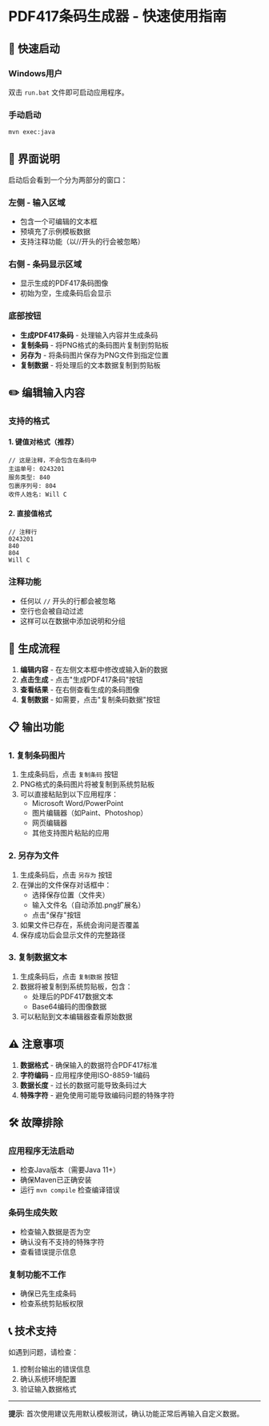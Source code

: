 # PDF417条码生成器 - 快速使用指南

## 🚀 快速启动

### Windows用户
双击 `run.bat` 文件即可启动应用程序。

### 手动启动
```bash
mvn exec:java
```

## 📱 界面说明

启动后会看到一个分为两部分的窗口：

### 左侧 - 输入区域
- 包含一个可编辑的文本框
- 预填充了示例模板数据
- 支持注释功能（以//开头的行会被忽略）

### 右侧 - 条码显示区域
- 显示生成的PDF417条码图像
- 初始为空，生成条码后会显示

### 底部按钮
- **生成PDF417条码** - 处理输入内容并生成条码
- **复制条码** - 将PNG格式的条码图片复制到剪贴板
- **另存为** - 将条码图片保存为PNG文件到指定位置
- **复制数据** - 将处理后的文本数据复制到剪贴板

## ✏️ 编辑输入内容

### 支持的格式

#### 1. 键值对格式（推荐）
```
// 这是注释，不会包含在条码中
主运单号: 0243201
服务类型: 840
包裹序列号: 804
收件人姓名: Will C
```

#### 2. 直接值格式
```
// 注释行
0243201
840
804
Will C
```

### 注释功能
- 任何以 `//` 开头的行都会被忽略
- 空行也会被自动过滤
- 这样可以在数据中添加说明和分组

## 🔄 生成流程

1. **编辑内容** - 在左侧文本框中修改或输入新的数据
2. **点击生成** - 点击"生成PDF417条码"按钮
3. **查看结果** - 在右侧查看生成的条码图像
4. **复制数据** - 如需要，点击"复制条码数据"按钮

## 📋 输出功能

### 1. 复制条码图片
1. 生成条码后，点击 `复制条码` 按钮
2. PNG格式的条码图片将被复制到系统剪贴板
3. 可以直接粘贴到以下应用程序：
   - Microsoft Word/PowerPoint
   - 图片编辑器（如Paint、Photoshop）
   - 网页编辑器
   - 其他支持图片粘贴的应用

### 2. 另存为文件
1. 生成条码后，点击 `另存为` 按钮
2. 在弹出的文件保存对话框中：
   - 选择保存位置（文件夹）
   - 输入文件名（自动添加.png扩展名）
   - 点击"保存"按钮
3. 如果文件已存在，系统会询问是否覆盖
4. 保存成功后会显示文件的完整路径

### 3. 复制数据文本
1. 生成条码后，点击 `复制数据` 按钮
2. 数据将被复制到系统剪贴板，包含：
   - 处理后的PDF417数据文本
   - Base64编码的图像数据
3. 可以粘贴到文本编辑器查看原始数据

## ⚠️ 注意事项

1. **数据格式** - 确保输入的数据符合PDF417标准
2. **字符编码** - 应用程序使用ISO-8859-1编码
3. **数据长度** - 过长的数据可能导致条码过大
4. **特殊字符** - 避免使用可能导致编码问题的特殊字符

## 🛠️ 故障排除

### 应用程序无法启动
- 检查Java版本（需要Java 11+）
- 确保Maven已正确安装
- 运行 `mvn compile` 检查编译错误

### 条码生成失败
- 检查输入数据是否为空
- 确认没有不支持的特殊字符
- 查看错误提示信息

### 复制功能不工作
- 确保已先生成条码
- 检查系统剪贴板权限

## 📞 技术支持

如遇到问题，请检查：
1. 控制台输出的错误信息
2. 确认系统环境配置
3. 验证输入数据格式

---

**提示**: 首次使用建议先用默认模板测试，确认功能正常后再输入自定义数据。